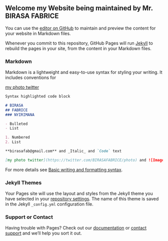 ## Welcome my Website being maintained by Mr. BIRASA FABRICE

You can use the [editor on GitHub](https://github.com/birasafab/mywebsite/edit/main/docs/index.md) to maintain and preview the content for your website in Markdown files.

Whenever you commit to this repository, GitHub Pages will run [Jekyll](https://jekyllrb.com/) to rebuild the pages in your site, from the content in your Markdown files.

### Markdown

Markdown is a lightweight and easy-to-use syntax for styling your writing. It includes conventions for

[my photo twitter](https://twitter.com/BIRASAFABRICE/photo)
```markdown
Syntax highlighted code block

# BIRASA
## FABRICE
### NYIRIMANA

- Bulleted
- List

1. Numbered
2. List

**birasafab@gmail.com** and _Italic_ and `Code` text

[my photo twitter](https://twitter.com/BIRASAFABRICE/photo) and ![Image](src)
```

For more details see [Basic writing and formatting syntax](https://docs.github.com/en/github/writing-on-github/getting-started-with-writing-and-formatting-on-github/basic-writing-and-formatting-syntax).

### Jekyll Themes

Your Pages site will use the layout and styles from the Jekyll theme you have selected in your [repository settings](https://github.com/birasafab/mywebsite/settings/pages). The name of this theme is saved in the Jekyll `_config.yml` configuration file.

### Support or Contact

Having trouble with Pages? Check out our [documentation](https://docs.github.com/categories/github-pages-basics/) or [contact support](https://support.github.com/contact) and we’ll help you sort it out.
